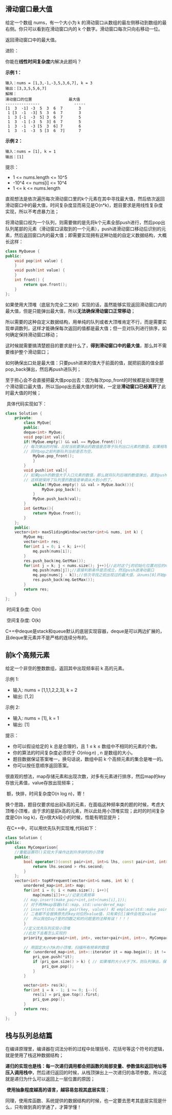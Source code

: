 ## 滑动窗口最大值

给定一个数组 nums，有一个大小为 k 的滑动窗口从数组的最左侧移动到数组的最右侧。你只可以看到在滑动窗口内的 k 个数字。滑动窗口每次只向右移动一位。

返回滑动窗口中的最大值。

进阶：

你能在**线性时间复杂度**内解决此题吗？

**示例 1：**

```
输入：nums = [1,3,-1,-3,5,3,6,7], k = 3
输出：[3,3,5,5,6,7]
解释：
滑动窗口的位置                最大值
---------------               -----
[1  3  -1] -3  5  3  6  7       3
 1 [3  -1  -3] 5  3  6  7       3
 1  3 [-1  -3  5] 3  6  7       5
 1  3  -1 [-3  5  3] 6  7       5
 1  3  -1  -3 [5  3  6] 7       6
 1  3  -1  -3  5 [3  6  7]      7
```

**示例 2：**

```
输入：nums = [1], k = 1
输出：[1]
```

提示：

- 1 <= nums.length <= 10^5
- -10^4 <= nums[i] <= 10^4
- 1 <= k <= nums.length

​	直观想法是依次遍历每次滑动窗口里的k个元素在其中寻找最大值，然后依次返回滑动窗口中的最大值，时间复杂度显而易见是O(n*k)，题目要求是用线性复杂度实现，所以不考虑暴力法；

​	将滑动窗口视为一个队列，则需要做的是先将k个元素全部push进行，然后pop出队列尾部的元素（滑动窗口读取到的一个元素），push进滑动窗口移动后识别的元素，然后返回窗口内的最大值；即需要实现拥有这种功能的自定义数据结构，大概长这样：

```c++
class MyQueue {
public:
    void pop(int value) {
    }
    void push(int value) {
    }
    int front() {
        return que.front();
    }
};
```

​	如果使用大顶堆（底层为完全二叉树）实现的话，虽然能够实现返回滑动窗口内的最大值，但是只能弹出最大值，所以**无法确保滑动窗口正常移动**；

​	所以需要的这种自定义数据结构，用单纯的队列或者大顶堆肯定不行，而是需要实现单调数列，这样才能确保每次返回的值都是最大值；但一旦对队列进行排序，如何确定保持滑动窗口移动；

​	这时候就需要搞清楚题目的要求是什么了，**得到滑动窗口中的最大值**，那么并不需要维护整个滑动窗口；

​	如何确保出口处是最大值：只要push进来的值大于前面的值，就把前面的值全部pop_back弹出，然后再push进队列；

​	至于担心会不会直接把最大值pop出去：因为每次pop_front的时候都是处理完整个滑动窗口最大值，所以当pop出去最大值的时候，一定是**滑动窗口已经离开**了此时最大值的时候；

​	具体代码实现如下：

```c++
class Solution {
    private:
        class MyQue{    
        public:
        deque<int> MyQue;
        void pop(int val){
        if(!MyQue.empty() && val == MyQue.front()){        
        // 每次弹出的时候，比较当前要弹出的数值是否等于队列出口元素的数值，如果相等则弹出。
        // 同时pop之前判断队列当前是否为空。
            MyQue.pop_front();
            }
        }
        void push(int val){
        // 如果push的数值大于入口元素的数值，那么就将队列后端的数值弹出，直到push的数值小于等于队列入口元素的数值为止。
        // 这样就保持了队列里的数值是单调从大到小的了。
            while(!MyQue.empty() && val > MyQue.back()){
                MyQue.pop_back();
            }
            MyQue.push_back(val);
        }
        int GetMax(){
            return MyQue.front();
        }
    };
    public:
    vector<int> maxSlidingWindow(vector<int>& nums, int k) {
        MyQue mq;
        vector<int> res;
        for(int i = 0; i < k; i++){
            mq.push(nums[i]);
        }
        res.push_back(mq.GetMax());
        for(int j = k; j < nums.size(); j++){//此时这个j的初始化位置对应的nums[k]就是滑动窗口即将滑到的元素
            mq.push(nums[j]);//直接判断条件是否成立，然后push进滑动窗口
            mq.pop(nums[j - k]);//依次寻找之前出现过的最大值，从nums[0]开始pop
            res.push_back(mq.GetMax());
        }
        return res;
    }
};
```

​	时间复杂度: O(n)

​	空间复杂度: O(k)

​	C++中deque是stack和queue默认的底层实现容器，deque是可以两边扩展的，且deque里元素并不是严格的连续分布的。



## 前k个高频元素

给定一个非空的整数数组，返回其中出现频率前 k 高的元素。

示例 1:

- 输入: nums = [1,1,1,2,2,3], k = 2
- 输出: [1,2]

示例 2:

- 输入: nums = [1], k = 1
- 输出: [1]

提示：

- 你可以假设给定的 k 总是合理的，且 1 ≤ k ≤ 数组中不相同的元素的个数。
- 你的算法的时间复杂度必须优于 $O(n \log n)$ , n 是数组的大小。
- 题目数据保证答案唯一，换句话说，数组中前 k 个高频元素的集合是唯一的。
- 你可以按任意顺序返回答案。

​	很直观的想法，map存储元素和出现次数，对多有元素进行排序，然后map的key存放元素值，value存放出现频率；

​	额，快排，时间复杂度O(n log n)，寄！

​	换个思路，题目仅要求给出前k高的元素，在面临这种频率类的题的时候，考虑大顶堆小顶堆，由于求的是前k高的元素，所以此处用小顶堆实现；此时的时间复杂度是O(n log k)，在n很大k较小的时候，性能有明显提升；

​	在C++中，可以用优先队列实现堆,代码如下：

```c++
class Solution {
public:
    class MyComparison{
    //重载运算符()实现大于操作达到升序排列的小顶堆
    public:
        bool operator()(const pair<int, int>& lhs, const pair<int, int>& rhs) {
            return lhs.second > rhs.second;
        }
    };
    vector<int> topKFrequent(vector<int>& nums, int k) {
        unordered_map<int,int> map;
        for(int i = 0; i < nums.size(); i++){
            map[nums[i]]++;//记录元素频率
        // map.insert(make_pair<int,int>(nums[i],1));
        // 对于两种map容器std::map、std::unordered_map:
        // insert(std::make_pair(key, value)) 和 emplace(std::make_pair(key, value))重复插入同一个key的操作，
        // 二者都不会替换原先的key对应的value值，只有索引[]操作会改变value
        //  所以我在Day7里的四数之和的问题里的注释有误！！！！
        }
        //定义优先队列实现小顶堆
        //此处下去看怎么实现的
        priority_queue<pair<int, int>, vector<pair<int, int>>, MyComparison> pri_que;
        
        // 用固定大小为k的小顶堆，扫描所有频率的数值
        for (unordered_map<int, int>::iterator it = map.begin(); it != map.end(); it++) {
            pri_que.push(*it);
            if (pri_que.size() > k) { // 如果堆的大小大于了K，则队列弹出，保证堆的大小一直为k
                pri_que.pop();
            }
        }

        vector<int> res(k);
        for(int i = k - 1; i >= 0; i--){
            res[i] = pri_que.top().first;
            pri_que.pop();
        }
        return res;
    }
};
```

## 栈与队列总结篇

​	在编译原理里，编译器在词法分析的过程中处理括号、花括号等这个符号的逻辑，就是使用了栈这种数据结构；

​	**递归的实现也是栈：每一次递归调用都会把函数的局部变量、参数值和返回地址等压入调用栈中**，然后递归返回的时候，从栈顶弹出上一次递归的各项参数，所以这就是递归为什么可以返回上一层位置的原因；

​	**使用抽象程度越高的语言，越容易忽视其底层实现**；

​	同理，使用库函数、系统提供的数据结构的时候，也一定要去思考其底层实现是什么，只有做到真的学通了，才算学懂！